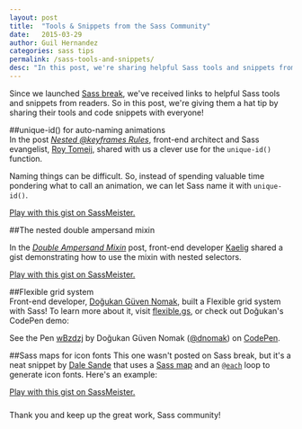 ```yaml
---
layout: post
title:  "Tools & Snippets from the Sass Community"
date:   2015-03-29
author: Guil Hernandez
categories: sass tips
permalink: /sass-tools-and-snippets/
desc: "In this post, we're sharing helpful Sass tools and snippets from the Sass community."
---
```


Since we launched [Sass break](http://sassbreak.com/), we've received links to helpful Sass tools and snippets from readers. So in this post, we're giving them a hat tip by sharing their tools and code snippets with everyone!

##unique-id() for auto-naming animations   
In the post *[Nested @keyframes Rules](http://sassbreak.com/nested-keyframe-rules-sass/)*, front-end architect and Sass evangelist, [Roy Tomeij](https://twitter.com/roy), shared with us a clever use for the `unique-id()` function. 

Naming things can be difficult. So, instead of spending valuable time pondering what to call an animation, we can let Sass name it with `unique-id()`.

<p class="sassmeister" data-gist-id="682040499e2d95ebde12" data-height="350" data-theme="tomorrow"><a href="http://sassmeister.com/gist/682040499e2d95ebde12">Play with this gist on SassMeister.</a></p><script src="http://cdn.sassmeister.com/js/embed.js" async></script>

##The nested double ampersand mixin

In the *[Double Ampersand Mixin](http://sassbreak.com/double-ampersand-mixin/)* post, front-end developer [Kaelig](https://twitter.com/kaelig) shared a gist demonstrating how to use the mixin with nested selectors.

<p class="sassmeister" data-gist-id="588ad7614481d259fc74" data-height="350" data-theme="tomorrow"><a href="http://sassmeister.com/gist/588ad7614481d259fc74">Play with this gist on SassMeister.</a></p><script src="http://cdn.sassmeister.com/js/embed.js" async></script>

##Flexible grid system  
Front-end developer, [Doğukan Güven Nomak](https://twitter.com/dnomak), built a Flexible grid system with Sass! To learn more about it, visit [flexible.gs](http://flexible.gs/), or check out Doğukan's CodePen demo:

<p data-height="230" data-theme-id="0" data-slug-hash="wBzdzj" data-default-tab="result" data-user="dnomak" class='codepen'>See the Pen <a href='http://codepen.io/dnomak/pen/wBzdzj/'>wBzdzj</a> by Doğukan Güven Nomak (<a href='http://codepen.io/dnomak'>@dnomak</a>) on <a href='http://codepen.io'>CodePen</a>.</p>
<script async src="//assets.codepen.io/assets/embed/ei.js"></script>

##Sass maps for icon fonts
This one wasn't posted on Sass break, but it's a neat snippet by [Dale Sande](https://twitter.com/anotheruiguy) that uses a [Sass map](http://sass-lang.com/documentation/file.SASS_REFERENCE.html#maps) and an [`@each`](http://sass-lang.com/documentation/file.SASS_REFERENCE.html#each-directive) loop to generate icon fonts. Here's an example:

<div style="margin-bottom: 23.9998607635498px;" >
	<p class="sassmeister" data-gist-id="ea55f4db8599e9b8b79d" data-height="350" data-theme="tomorrow"><a href="http://sassmeister.com/gist/ea55f4db8599e9b8b79d">Play with this gist on SassMeister.</a></p><script src="http://cdn.sassmeister.com/js/embed.js" async></script>
</div>

Thank you and keep up the great work, Sass community!
